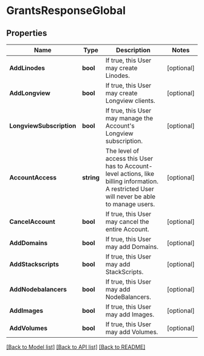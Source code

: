 # GrantsResponseGlobal

## Properties
Name | Type | Description | Notes
------------ | ------------- | ------------- | -------------
**AddLinodes** | **bool** | If true, this User may create Linodes. | [optional] 
**AddLongview** | **bool** | If true, this User may create Longview clients. | [optional] 
**LongviewSubscription** | **bool** | If true, this User may manage the Account&#39;s Longview subscription. | [optional] 
**AccountAccess** | **string** | The level of access this User has to Account-level actions, like billing information. A restricted User will never be able to manage users.  | [optional] 
**CancelAccount** | **bool** | If true, this User may cancel the entire Account. | [optional] 
**AddDomains** | **bool** | If true, this User may add Domains. | [optional] 
**AddStackscripts** | **bool** | If true, this User may add StackScripts. | [optional] 
**AddNodebalancers** | **bool** | If true, this User may add NodeBalancers. | [optional] 
**AddImages** | **bool** | If true, this User may add Images. | [optional] 
**AddVolumes** | **bool** | If true, this User may add Volumes. | [optional] 

[[Back to Model list]](../README.md#documentation-for-models) [[Back to API list]](../README.md#documentation-for-api-endpoints) [[Back to README]](../README.md)


